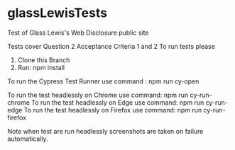 # glassLewisTests
Test of Glass Lewis's Web Disclosure public site

Tests cover Question 2 Acceptance Criteria 1 and 2
To run tests please 

1. Clone this Branch
2. Run: npm install

To run the Cypress Test Runner use command : npm run cy-open

To run the test headlessly on Chrome use command: npm run cy-run-chrome
To run the test headlessly on Edge use command: npm run cy-run-edge
To run the test headlessly on Firefox use command: npm run cy-run-firefox

Note when test are run headlessly screenshots are taken on failure automatically.
